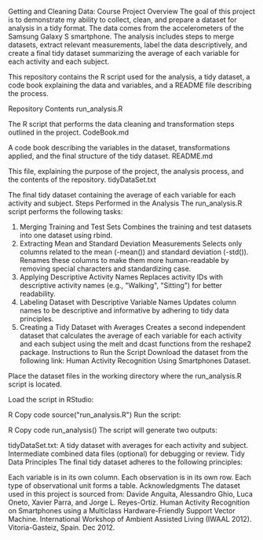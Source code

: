 Getting and Cleaning Data: Course Project
Overview
The goal of this project is to demonstrate my ability to collect, clean, and prepare a dataset for analysis in a tidy format. The data comes from the accelerometers of the Samsung Galaxy S smartphone. The analysis includes steps to merge datasets, extract relevant measurements, label the data descriptively, and create a final tidy dataset summarizing the average of each variable for each activity and each subject.

This repository contains the R script used for the analysis, a tidy dataset, a code book explaining the data and variables, and a README file describing the process.

Repository Contents
run_analysis.R

The R script that performs the data cleaning and transformation steps outlined in the project.
CodeBook.md

A code book describing the variables in the dataset, transformations applied, and the final structure of the tidy dataset.
README.md

This file, explaining the purpose of the project, the analysis process, and the contents of the repository.
tidyDataSet.txt

The final tidy dataset containing the average of each variable for each activity and subject.
Steps Performed in the Analysis
The run_analysis.R script performs the following tasks:

1. Merging Training and Test Sets
Combines the training and test datasets into one dataset using rbind.
2. Extracting Mean and Standard Deviation Measurements
Selects only columns related to the mean (-mean()) and standard deviation (-std()).
Renames these columns to make them more human-readable by removing special characters and standardizing case.
3. Applying Descriptive Activity Names
Replaces activity IDs with descriptive activity names (e.g., "Walking", "Sitting") for better readability.
4. Labeling Dataset with Descriptive Variable Names
Updates column names to be descriptive and informative by adhering to tidy data principles.
5. Creating a Tidy Dataset with Averages
Creates a second independent dataset that calculates the average of each variable for each activity and each subject using the melt and dcast functions from the reshape2 package.
Instructions to Run the Script
Download the dataset from the following link:
Human Activity Recognition Using Smartphones Dataset.

Place the dataset files in the working directory where the run_analysis.R script is located.

Load the script in RStudio:

R
Copy code
source("run_analysis.R")
Run the script:

R
Copy code
run_analysis()
The script will generate two outputs:

tidyDataSet.txt: A tidy dataset with averages for each activity and subject.
Intermediate combined data files (optional) for debugging or review.
Tidy Data Principles
The final tidy dataset adheres to the following principles:

Each variable is in its own column.
Each observation is in its own row.
Each type of observational unit forms a table.
Acknowledgments
The dataset used in this project is sourced from:
Davide Anguita, Alessandro Ghio, Luca Oneto, Xavier Parra, and Jorge L. Reyes-Ortiz. Human Activity Recognition on Smartphones using a Multiclass Hardware-Friendly Support Vector Machine. International Workshop of Ambient Assisted Living (IWAAL 2012). Vitoria-Gasteiz, Spain. Dec 2012.

